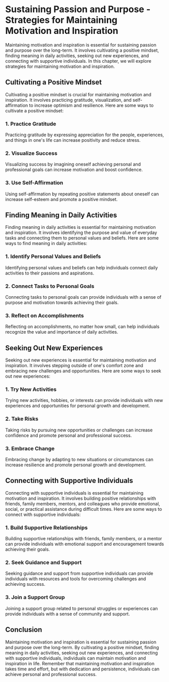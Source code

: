 Sustaining Passion and Purpose - Strategies for Maintaining Motivation and Inspiration
=================================================================================================

Maintaining motivation and inspiration is essential for sustaining passion and purpose over the long-term. It involves cultivating a positive mindset, finding meaning in daily activities, seeking out new experiences, and connecting with supportive individuals. In this chapter, we will explore strategies for maintaining motivation and inspiration.

Cultivating a Positive Mindset
------------------------------

Cultivating a positive mindset is crucial for maintaining motivation and inspiration. It involves practicing gratitude, visualization, and self-affirmation to increase optimism and resilience. Here are some ways to cultivate a positive mindset:

### 1. Practice Gratitude

Practicing gratitude by expressing appreciation for the people, experiences, and things in one's life can increase positivity and reduce stress.

### 2. Visualize Success

Visualizing success by imagining oneself achieving personal and professional goals can increase motivation and boost confidence.

### 3. Use Self-Affirmation

Using self-affirmation by repeating positive statements about oneself can increase self-esteem and promote a positive mindset.

Finding Meaning in Daily Activities
-----------------------------------

Finding meaning in daily activities is essential for maintaining motivation and inspiration. It involves identifying the purpose and value of everyday tasks and connecting them to personal values and beliefs. Here are some ways to find meaning in daily activities:

### 1. Identify Personal Values and Beliefs

Identifying personal values and beliefs can help individuals connect daily activities to their passions and aspirations.

### 2. Connect Tasks to Personal Goals

Connecting tasks to personal goals can provide individuals with a sense of purpose and motivation towards achieving their goals.

### 3. Reflect on Accomplishments

Reflecting on accomplishments, no matter how small, can help individuals recognize the value and importance of daily activities.

Seeking Out New Experiences
---------------------------

Seeking out new experiences is essential for maintaining motivation and inspiration. It involves stepping outside of one's comfort zone and embracing new challenges and opportunities. Here are some ways to seek out new experiences:

### 1. Try New Activities

Trying new activities, hobbies, or interests can provide individuals with new experiences and opportunities for personal growth and development.

### 2. Take Risks

Taking risks by pursuing new opportunities or challenges can increase confidence and promote personal and professional success.

### 3. Embrace Change

Embracing change by adapting to new situations or circumstances can increase resilience and promote personal growth and development.

Connecting with Supportive Individuals
--------------------------------------

Connecting with supportive individuals is essential for maintaining motivation and inspiration. It involves building positive relationships with friends, family members, mentors, and colleagues who provide emotional, social, or practical assistance during difficult times. Here are some ways to connect with supportive individuals:

### 1. Build Supportive Relationships

Building supportive relationships with friends, family members, or a mentor can provide individuals with emotional support and encouragement towards achieving their goals.

### 2. Seek Guidance and Support

Seeking guidance and support from supportive individuals can provide individuals with resources and tools for overcoming challenges and achieving success.

### 3. Join a Support Group

Joining a support group related to personal struggles or experiences can provide individuals with a sense of community and support.

Conclusion
----------

Maintaining motivation and inspiration is essential for sustaining passion and purpose over the long-term. By cultivating a positive mindset, finding meaning in daily activities, seeking out new experiences, and connecting with supportive individuals, individuals can maintain motivation and inspiration in life. Remember that maintaining motivation and inspiration takes time and effort, but with dedication and persistence, individuals can achieve personal and professional success.

